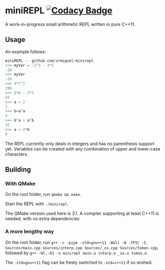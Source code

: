 # miniREPL [![Codacy Badge](https://app.codacy.com/project/badge/Grade/1ffc16cdfeca4a53b37e97a8a9a8957b)](https://www.codacy.com/manual/lemao.vrm07/minirepl?utm_source=github.com&amp;utm_medium=referral&amp;utm_content=vrmiguel/minirepl&amp;utm_campaign=Badge_Grade)

A work-in-progress small arithmetic REPL written in pure C++11.

## Usage

An example follows:
```C
miniREPL -- github.com/vrmiguel/minirepl
>>> myVar = -2^3 - 4*5
-28
>>> myVar
-28
>>> 4*7^2
196
>>> 6*8 - 2*3
42
>>> a = 2
2
>>> b=a^a
4
>>> b^a + a^b
32
>>> a = 2*b
8
```

The REPL currently only deals in integers and has no parenthesis support yet.
Variables can be created with any combination of upper and lower-case characters.

## Building

### With QMake

On the root folder, run ```qmake && make```. 

Start the REPL with `./minirepl`.

The QMake version used here is 3.1.
A compiler supporting at least C++11 is needed, with no extra dependencies

### A more lengthy way

On the root folder, run ```g++ -c -pipe -std=gnu++11 -Wall -W -fPIC -I. Sources/main.cpp Sources/interp.cpp Sources/_os.cpp Sources/token.cpp```, followed by ```g++ -Wl,-O1 -o minirepl main.o interp.o _os.o token.o```.

The `-std=gnu++11` flag can be freely switched to `-std=c++11` if so wished.
